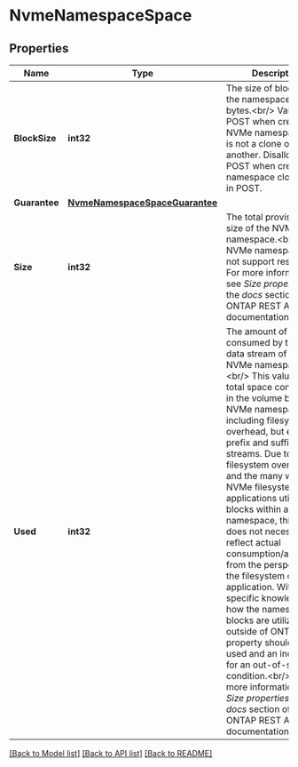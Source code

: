 # NvmeNamespaceSpace

## Properties

Name | Type | Description | Notes
------------ | ------------- | ------------- | -------------
**BlockSize** | **int32** | The size of blocks in the namespace in bytes.&lt;br/&gt; Valid in POST when creating an NVMe namespace that is not a clone of another. Disallowed in POST when creating a namespace clone.  Valid in POST.  | [optional] 
**Guarantee** | [**NvmeNamespaceSpaceGuarantee**](nvme_namespace_space_guarantee.md) |  | [optional] 
**Size** | **int32** | The total provisioned size of the NVMe namespace.&lt;br/&gt; NVMe namespaces do not support resize.&lt;br/&gt; For more information, see _Size properties_ in the _docs_ section of the ONTAP REST API documentation.  | [optional] 
**Used** | **int32** | The amount of space consumed by the main data stream of the NVMe namespace.&lt;br/&gt; This value is the total space consumed in the volume by the NVMe namespace, including filesystem overhead, but excluding prefix and suffix streams. Due to internal filesystem overhead and the many ways NVMe filesystems and applications utilize blocks within a namespace, this value does not necessarily reflect actual consumption/availability from the perspective of the filesystem or application. Without specific knowledge of how the namespace blocks are utilized outside of ONTAP, this property should not be used and an indicator for an out-of-space condition.&lt;br/&gt; For more information, see _Size properties_ in the _docs_ section of the ONTAP REST API documentation.  | [optional] [readonly] 

[[Back to Model list]](../README.md#documentation-for-models) [[Back to API list]](../README.md#documentation-for-api-endpoints) [[Back to README]](../README.md)


